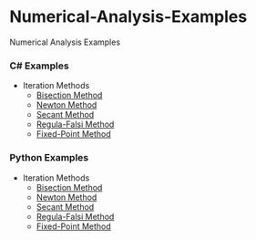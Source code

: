 # Numerical-Analysis-Examples
Numerical Analysis Examples

### C# Examples
* Iteration Methods
  * [Bisection Method](https://github.com/ergenekonyigit/Numerical-Analysis-Examples/tree/master/C%23/BisectionMethod)
  * [Newton Method](https://github.com/ergenekonyigit/Numerical-Analysis-Examples/tree/master/C%23/NewtonMethod)
  * [Secant Method](https://github.com/ergenekonyigit/Numerical-Analysis-Examples/tree/master/C%23/SecantMethod)
  * [Regula-Falsi Method](https://github.com/ergenekonyigit/Numerical-Analysis-Examples/tree/master/C%23/RegulaFalsiMethod)
  * [Fixed-Point Method]()

### Python Examples
* Iteration Methods
  * [Bisection Method](https://github.com/ergenekonyigit/Numerical-Analysis-Examples/blob/master/Python/bisectionmethod.py)
  * [Newton Method](https://github.com/ergenekonyigit/Numerical-Analysis-Examples/blob/master/Python/newtonmethod.py)
  * [Secant Method](https://github.com/ergenekonyigit/Numerical-Analysis-Examples/blob/master/Python/secantmethod.py)
  * [Regula-Falsi Method](https://github.com/ergenekonyigit/Numerical-Analysis-Examples/blob/master/Python/regulafalsimethod.py)
  * [Fixed-Point Method]()
